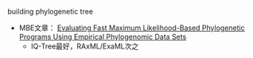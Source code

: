 building phylogenetic tree

+ MBE文章： [Evaluating Fast Maximum Likelihood-Based Phylogenetic Programs Using Empirical Phylogenomic Data Sets](https://www.ncbi.nlm.nih.gov/pubmed/29177474)
    - IQ-Tree最好，RAxML/ExaML次之